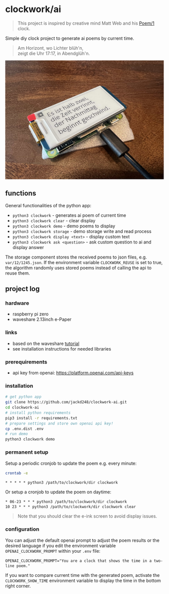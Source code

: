 # clockwork/ai

>
> This project is inspired by creative mind Matt Web and his [Poem/1](https://poem.town/) clock. 
> 

Simple diy clock project to generate ai poems by current time.

> Am Horizont, wo Lichter blüh'n,<br/>
> zeigt die Uhr 17:17, in Abendglüh'n.

![clockwork prototype](img/insight.jpeg)

## functions

General functionalities of the python app:

- `python3 clockwork` - generates ai poem of current time
- `python3 clockwork clear` - clear display
- `python3 clockwork demo` - demo poems to display
- `python3 clockwork storage` - demo storage write and read process
- `python3 clockwork display <text>` - display custom text
- `python3 clockwork ask <question>` - ask custom question to ai and display answer

The storage component stores the received poems to json files, e.g. `var/12/1245.json`. If the environment variable `CLOCKWORK_REUSE` is set to true, the algorithm randomly uses stored poems instead of calling the api to reuse them. 

## project log

### hardware

- raspberry pi zero 
- waveshare 2.13inch e-Paper

### links

- based on the waveshare [tutorial](https://www.waveshare.com/wiki/2.13inch_e-Paper_HAT_Manual#Python)
- see installation instructions for needed libraries


### prerequirements

- api key from openai: https://platform.openai.com/api-keys

### installation

```bash
# get python app
git clone https://github.com/jackd248/clockwork-ai.git
cd clockwork-ai
# install python requirements
pip3 install -r requirements.txt
# prepare settings and store own openai api key!
cp .env.dist .env
# run demo
python3 clockwork demo
```

### permanent setup

Setup a periodic cronjob to update the poem e.g. every minute:

```bash
crontab -e
```

```cronexp
* * * * * python3 /path/to/clockwork/dir clockwork
```

Or setup a cronjob to update the poem on daytime:

```cronexp
* 06-23 * * * python3 /path/to/clockwork/dir clockwork
10 23 * * * python3 /path/to/clockwork/dir clockwork clear
```

> Note that you should clear the e-ink screen to avoid display issues.

### configuration

You can adjust the default openai prompt to adjust the poem results or the desired language if you edit the environment variable `OPENAI_CLOCKWORK_PROMPT` within your `.env` file:
```dotenv
OPENAI_CLOCKWORK_PROMPT="You are a clock that shows the time in a two-line poem."
```

If you want to compare current time with the generated poem, activate the `CLOCKWORK_SHOW_TIME` environment variable to display the time in the bottom right corner.
